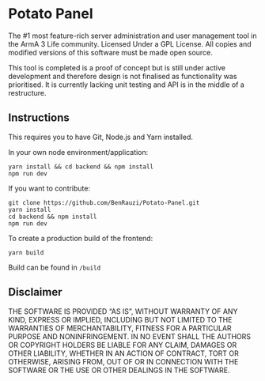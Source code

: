 # Potato Panel

The #1 most feature-rich server administration and user management tool in the ArmA 3 Life community.
Licensed Under a GPL License. All copies and modified versions of this software must be made open source.

This tool is completed is a proof of concept but is still under active development and therefore design is not finalised as functionality was prioritised. It is currently lacking unit testing and API is in the middle of a restructure.

[Link]: https://new.arma-studios.com
## Instructions

This requires you to have Git, Node.js and Yarn installed.

In your own node environment/application:

```
yarn install && cd backend && npm install
npm run dev
```

If you want to contribute:

```
git clone https://github.com/BenRauzi/Potato-Panel.git
yarn install
cd backend && npm install
npm run dev
```

To create a production build of the frontend:

```
yarn build
```

Build can be found in `/build`

## Disclaimer

THE SOFTWARE IS PROVIDED “AS IS”, WITHOUT WARRANTY OF ANY KIND, EXPRESS OR IMPLIED, INCLUDING BUT NOT LIMITED TO THE WARRANTIES OF MERCHANTABILITY, FITNESS FOR A PARTICULAR PURPOSE AND NONINFRINGEMENT. IN NO EVENT SHALL THE AUTHORS OR COPYRIGHT HOLDERS BE LIABLE FOR ANY CLAIM, DAMAGES OR OTHER LIABILITY, WHETHER IN AN ACTION OF CONTRACT, TORT OR OTHERWISE, ARISING FROM, OUT OF OR IN CONNECTION WITH THE SOFTWARE OR THE USE OR OTHER DEALINGS IN THE SOFTWARE.
